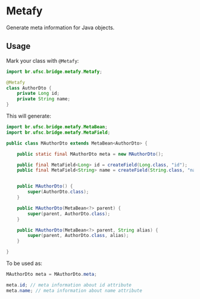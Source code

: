 # Metafy

Generate meta information for Java objects.

## Usage

Mark your class with `@Metafy`:

```java
import br.ufsc.bridge.metafy.Metafy;

@Metafy
class AuthorDto {
	private Long id;
	private String name;
}
```

This will generate:

```java
import br.ufsc.bridge.metafy.MetaBean;
import br.ufsc.bridge.metafy.MetaField;

public class MAuthorDto extends MetaBean<AuthorDto> {

	public static final MAuthorDto meta = new MAuthorDto();

	public final MetaField<Long> id = createField(Long.class, "id");
	public final MetaField<String> name = createField(String.class, "name");


	public MAuthorDto() {
		super(AuthorDto.class);
	}

	public MAuthorDto(MetaBean<?> parent) {
		super(parent, AuthorDto.class);
	}

	public MAuthorDto(MetaBean<?> parent, String alias) {
		super(parent, AuthorDto.class, alias);
	}

}
```

To be used as:


```java
MAuthorDto meta = MAuthorDto.meta;

meta.id; // meta information about id attribute
meta.name; // meta information about name attribute
```
